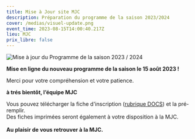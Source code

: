 ```yaml
---
title: Mise à Jour site MJC
description: Préparation du programme de la saison 2023/2024
cover: /medias/visuel-update.png
event_time: 2023-08-15T14:00:40.217Z
lieu: MJC
prix_libre: false
---
```

![Mise à jour du Programme de la saison 2023 / 2024](/medias/visuel-update.png "Saison 2023 / 2024 MJC")

**Mise en ligne du nouveau programme de la saison le 15 août 2023 !**

Merci pour votre compréhension et votre patience.

**à trés bientôt, l’équipe MJC**

Vous pouvez télécharger la fiche d'inscription ([rubrique DOCS](https://www.mjcmorlaix.com/documents/)) et la pré-remplir. \
Des fiches imprimées seront également à votre disposition à la MJC.\
\
**Au plaisir de vous retrouver à la MJC.**